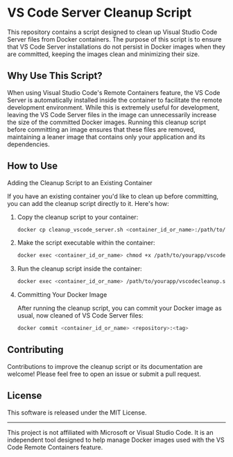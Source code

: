 # VS Code Server Cleanup Script

This repository contains a script designed to clean up Visual Studio Code Server files from Docker containers. The purpose of this script is to ensure that VS Code Server installations do not persist in Docker images when they are committed, keeping the images clean and minimizing their size.

## Why Use This Script?

When using Visual Studio Code's Remote Containers feature, the VS Code Server is automatically installed inside the container to facilitate the remote development environment. While this is extremely useful for development, leaving the VS Code Server files in the image can unnecessarily increase the size of the committed Docker images. Running this cleanup script before committing an image ensures that these files are removed, maintaining a leaner image that contains only your application and its dependencies.

## How to Use

Adding the Cleanup Script to an Existing Container

If you have an existing container you'd like to clean up before committing, you can add the cleanup script directly to it. Here's how:

1. Copy the cleanup script to your container:

   ```bash
   docker cp cleanup_vscode_server.sh <container_id_or_name>:/path/to/yourapp/vscodecleanup.sh
   ```

2. Make the script executable within the container:

   ```bash
   docker exec <container_id_or_name> chmod +x /path/to/yourapp/vscodecleanup.sh
   ```

3. Run the cleanup script inside the container:

   ```bash
   docker exec <container_id_or_name> /path/to/yourapp/vscodecleanup.sh
   ```

4. Committing Your Docker Image

    After running the cleanup script, you can commit your Docker image as usual, now cleaned of VS Code Server files:

    ```bash
    docker commit <container_id_or_name> <repository>:<tag>
    ```

## Contributing

Contributions to improve the cleanup script or its documentation are welcome! Please feel free to open an issue or submit a pull request.

## License

This software is released under the MIT License.

---

This project is not affiliated with Microsoft or Visual Studio Code. It is an independent tool designed to help manage Docker images used with the VS Code Remote Containers feature.
